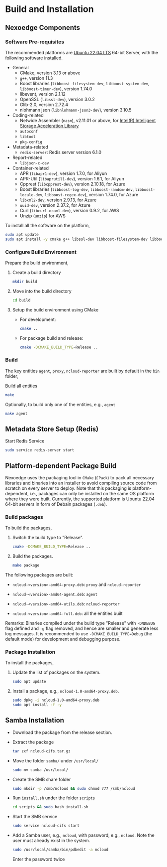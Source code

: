 # Build and Installation

## Nexoedge Components

### Software Pre-requisites

The recommended platforms are [Ubuntu 22.04 LTS][ubuntu2204] 64-bit Server, with the following software installed.

- General
  - CMake, version 3.13 or above
  - `g++`, version 11.3
  - Boost libraries (`libboost-filesystem-dev`, `libboost-system-dev`, `libboost-timer-dev`), version 1.74.0
  - libevent, version 2.1.12
  - OpenSSL (`libssl-dev`), version 3.0.2
  - Glib-2.0, version 2.72.4
  - nlohmann json (`libnlohmann-json3-dev`), version 3.10.5
- Coding-related
  - Netwide Assembler (`nasm`), v2.11.01 or above, for [Intel(R) Intelligent Storage Acceleration Library](https://github.com/01org/isa-l/blob/master/README.md)
  - `autoconf`
  - `libtool`
  - `pkg-config`
- Metadata-related
  - `redis-server`: Redis server version 6.1.0
- Report-related
  - `libjson-c-dev`
- Container-related
  - APR (`libapr1-dev`), version 1.7.0, for Aliyun
  - APR-Util (`libaprutil1-dev`), version 1.6.1, for Aliyun
  - Cpprest (`libcpprest-dev`), version 2.10.18, for Azure
  - Boost libraries (`libboost-log-dev`, `libboost-random-dev`, `libboost-locale-dev`, `libboost-regex-dev`), version 1.74.0, for Azure
  - `libxml2-dev`, version 2.9.13, for Azure
  - `uuid-dev`, version 2.37.2, for Azure
  - Curl (`libcurl-ocaml-dev`), version 0.9.2, for AWS
  - Unzip (`unzip`) for AWS

To install all the software on the platform,

```bash
sudo apt update
sudo apt install -y cmake g++ libssl-dev libboost-filesystem-dev libboost-system-dev libboost-timer-dev libboost-log-dev libboost-random-dev libboost-locale-dev libboost-regex-dev autoconf libtool nasm pkg-config libevent-dev uuid-dev redis-server redis-tools libxml2-dev libcpprest-dev libaprutil1-dev libapr1-dev libglib2.0-dev libjson-c-dev unzip curl nlohmann-json3-dev libcurl-ocaml-dev
```

### Configure Build Environment

Prepare the build environment,

1. Create a build directory
   
   ```bash
   mkdir build
   ```

2. Move into the build directory
   
   ```bash
   cd build
   ```

3. Setup the build environment using CMake
   
   - For development:

     ```bash
     cmake ..
     ```

   - For package build and release:

     ```bash
     cmake -DCMAKE_BUILD_TYPE=Release ..
     ```

### Build

The key entities `agent`, `proxy`, `ncloud-reporter` are built by default in the `bin` folder,

Build all entities 

```bash
make
```

Optionally, to build only one of the entities, e.g., `agent`

```bash
make agent
```

## Metadata Store Setup (Redis)

Start Redis Service

```bash
sudo service redis-server start
```

## Platform-dependent Package Build

Nexoedge uses the packaging tool in `CMake` (`CPack`) to pack all necessary libraries and binaries into an installer to avoid compiling source code from scratch on every server to deploy. Note that this packaging is platform-dependent, i.e., packages can only be installed on the same OS platform where they were built. Currently, the supported platform is Ubuntu 22.04 64-bit servers in form of Debain packages (`.deb`).

### Build packages

To build the packages, 

1. Switch the build type to "Release".
   
   ```bash
   cmake -DCMAKE_BUILD_TYPE=Release ..
   ```

2. Build the packages.
   
   ```bash
   make package
   ```

The following packages are built:

* `ncloud-<version>-amd64-proxy.deb`: `proxy` and `ncloud-reporter`

* `ncloud-<version>-amd64-agent.deb`: `agent`

* `ncloud-<version>-amd64-utils.deb`: `ncloud-reporter`

* `ncloud-<version>-amd64-full.deb`: all the entities built 

Remarks: Binaries compiled under the build type "Release" with `-DNDEBUG` flag defined and `-g` flag removed, and hence are smaller and generate less log messages. It is recommended to use `-DCMAKE_BUILD_TYPE=Debug` (the default mode) for development and debugging purpose.

### Package Installation

To install the packages,

1. Update the list of packages on the system.
   
   ```bash
   sudo apt update
   ```

2. Install a package, e.g., `ncloud-1.0-amd64-proxy.deb`.
   
   ```bash
   sudo dpkg -i ncloud-1.0-amd64-proxy.deb
   sudo apt install -f -y
   ```

## Samba Installation

- Download the package from the release section.

- Extract the package
  
  ```bash
  tar zxf ncloud-cifs.tar.gz
  ```

- Move the folder `samba/` under `/usr/local/`
  
  ```bash
  sudo mv samba /usr/local/
  ```

- Create the SMB share folder
  
  ```bash
  sudo mkdir -p /smb/ncloud && sudo chmod 777 /smb/ncloud
  ```

- Run `install.sh` under the folder `scripts`
  
  ```bash
  cd scripts && sudo bash install.sh
  ```

- Start the SMB service
  
  ```bash
  sudo service ncloud-cifs start
  ```

- Add a Samba user, e.g., `ncloud`, with password, e.g., `ncloud`. Note the user must already exist in the system.
  
  ```bash
  sudo /usr/local/samba/bin/pdbedit -a ncloud
  ```
  
  Enter the password twice

[ubuntu2204]: http://releases.ubuntu.com/22.04/

[compile-aws-prob-1-code]: https://github.com/aws/aws-sdk-cpp/blob/master/aws-cpp-sdk-core-tests/utils/FileSystemUtilsTest.cpp#L271

[package-installation]: docs/release-doc/source/install.rst
